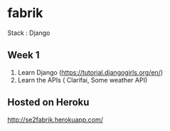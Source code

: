 # fabrik
Stack : Django
## Week 1
1) Learn Django (https://tutorial.djangogirls.org/en/)
2) Learn the APIs ( Clarifai, Some weather API)
## Hosted on Heroku
http://se2fabrik.herokuapp.com/ 

